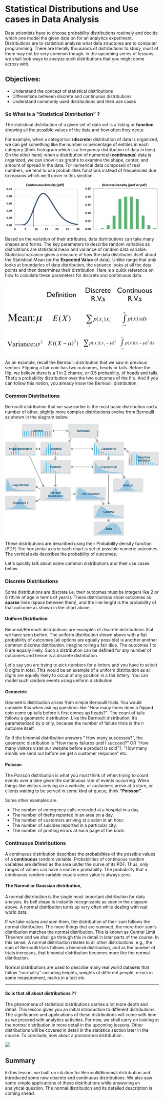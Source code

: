 
# Statistical Distributions and Use cases in Data Analysis



Data scientists have to choose probability distributions routinely and decide which one model the given data on for an analytics experiment. Distributions are to statistical analysis what data structures are to computer programming. There are literally thousands of distributions to study, most of them may not be very common though. In the upcoming series of lessons, we shall look ways to analyze such distributions that you might come across with.

## Objectives:

* Understand the concept of statistical distributions
* Differentiate between discrete and continuous distributions
* Understand commonly used distributions and their use cases

### So What is a "Statistical Distribution" ?

The statistical distribution of a given set of data set is a listing or **function** showing all the possible values of the data and how often they occur. 

For example, when a categorical (**discrete**) distribution of data is organized, we can get something like the number or percentage of entities in each category (think histogram which is a frequency distribution of data in bins). On the other hand, when a distribution of numerical (**continuous**) data is organized, we can show it as graphs to examine the shape, center, and amount of spread in the data. For numerical data composed of real numbers, we tend to use probabilities functions instead of frequencies due to reasons which we'll cover in this siection. 

![](condis.png)

Based on the variation of their attributes, data distributions can take many shapes and forms. The key parameters to describe random variables as distrubtions are statistical mean and variance of random data variable. Statistical variance gives a measure of how the data distributes itself about the Statistical Mean (or the **Expected Value** of data). Unlike range that only looks at boundaries of data distribution, the variance looks at all the data points and then determines their distribution. Here is a quick reference on how to calculate these parameters for discrete and continuous data.  

<img src="exp-var.png" width = 500>

As an example, recall the Bernoulli distribution that we saw in previous section. Flipping a fair coin has two outcomes, heads or tails. Before the flip, we believe there is a 1 in 2 chance, or 0.5 probability, of heads and tails. That’s a probability distribution over the two outcomes of the flip. And if you can follow this notion, you already know the Bernoulli distribution.  

### Common Distributions

Bernoulli distribution that we saw earlier is the most basic distribution and a number of other, slightly more complex distributions evolve from Bernoulli as shown in the diagram below:

![](dists.png)

These distributions are described using their Probability density function (PDF).The horizontal axis in each chart is set of possible numeric outcomes. The vertical axis describes the probability of outcomes. 

Let's quickly talk about some common distributions and their use cases below:

### Discrete Distributions

Some distributions are discrete i.e. their outcomes must be integers like 2 or 6 (think of age in terms of years). These distributions show outcomes as **sparse** lines  (space between them), and the line height is the probability of that outcome as shown in the chart above. 

#### Uniform Distribution

Binomial/Bernoulli distributions are examples of discrete distributions that we have seen before. The uniform distribution shown above with a flat probability of outcomes (all options are equally possible) is another another common discrete distribution. Imagine rolling a fair dice. The outcomes 1 to 6 are equally likely. Such a distribution can be defined for any number of outcomes and hence is a discrete distribution. 


Let's say you are trying to pick numbers for a lottery and you have to select 8 digits in total. This would be an example of a uniform distribution as all digits are equally likely to occur at any position in a fair lottery. You can model such random events using uniform distribution

#### Geometric
Geometric distribution arises from simple Bernoulli trials. You would consider this when asking questions like "How many times does a flipped coin come up tails before it first comes up heads?". The count of tails follows a geometric distribution. Like the Bernoulli distribution, it’s parameterized by p only, because the number of failure trials is the n outcome itself.

So if the binomial distribution answers “ How many successes?”, the geometric distribution is “How many failures until I succeed?” OR "How many visitors visist our website before a product is sold"?. "How many emails we send out before we get a customer response" etc. 

#### Poisson

The Poisson distribution is what you must think of when trying to count events over a time given the continuous rate of events occurring. When things like visitors arriving on a website, or customers arrive at a store, or clients waiting to be served in some kind of queue, think **“Poisson”**.

Some other examples are

* The number of emergency calls recorded at a hospital in a day.
* The number of thefts reported in an area on a day.
* The number of customers arriving at a salon in an hour.
* The number of suicides reported in a particular city.
* The number of printing errors at each page of the book.




### Continuous Distributions

A continuous distribution describes the probabilities of the possible values of a **continuous** random variable.  Probabilities of continuous random variables are defined as the area under the curve of its PDF. Thus, only ranges of values can have a nonzero probability. The probability that a continuous random variable equals some value is always zero. 

#### The Normal or Gaussian distribution, 

A normal distribution is the single most important distribution for data analysis. Its bell shape is instantly recognizable as seen in the diagram above. A normal distribution turns up very often while dealing with real world data. 

If we take values and sum them, the distribution of their sum follows the normal distribution. The more things that are summed, the more their sum’s distribution matches the normal distribution. This is known as Central Limit Theorem and we shall go through this in detail in later parts of the course. In this sense, A normal distribution relates to all other distributions. e.g., the sum of Bernoulli trials follows a binomial distribution, and as the number of trials increases, that binomial distribution becomes more like the normal distribution.

Normal distributions are used to describe many real world datasets that follow "normality" including heights, weights of different people, errors in some measurement, marks in a test etc. 

---

#### So is that all about distributions ??

The phenomena of statistical distributions carries a lot more depth and detail. This lesson gives you an initial introduction to different distributions. The significance and applications of these distributions will come with time as we proceed with analytics activities. For now, we shall carry on looking at the normal distribution in more detail in the upcoming lessons. Other distributions will be covered in detail in the statistics section later in the course. To conclude, how about a paranormal distribution .

<img src="https://i.redd.it/1ocin3p925zz.jpg" width = 300>


## Summary

In this lesson, we built on intuition for Bernoulli/Binomial distribution and introduced some new discrete and continuous distributions. We also saw some simple applications of these distributions while answering an analytical question. The normal distribution and its detailed description is coming ahead. 
